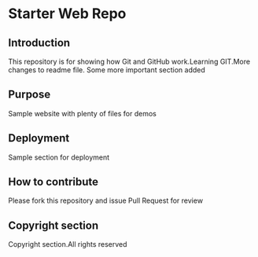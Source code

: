 # Starter Web Repo

## Introduction
This repository is for showing how Git and GitHub work.Learning GIT.More changes to readme file.
Some more important section added

## Purpose

Sample website with plenty of files for demos

## Deployment
Sample section for deployment


## How to contribute
Please fork this repository and issue Pull Request for review

## Copyright section
Copyright section.All rights reserved